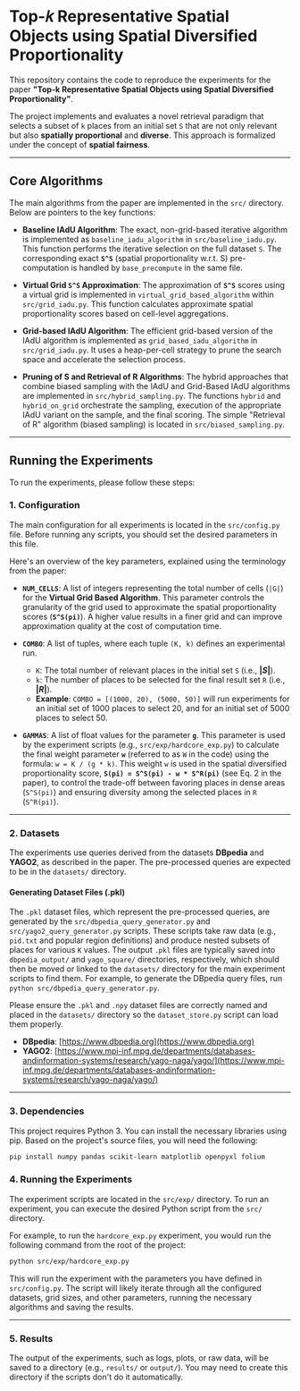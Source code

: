# Top-𝑘 Representative Spatial Objects using Spatial Diversified Proportionality

This repository contains the code to reproduce the experiments for the paper **"Top-k Representative Spatial Objects using Spatial Diversified Proportionality"**.

The project implements and evaluates a novel retrieval paradigm that selects a subset of `k` places from an initial set `S` that are not only relevant but also **spatially proportional** and **diverse**. This approach is formalized under the concept of **spatial fairness**.

---

## Core Algorithms

The main algorithms from the paper are implemented in the `src/` directory. Below are pointers to the key functions:

* **Baseline IAdU Algorithm**: The exact, non-grid-based iterative algorithm is implemented as `baseline_iadu_algorithm` in `src/baseline_iadu.py`. This function performs the iterative selection on the full dataset `S`. The corresponding exact **`S^S`** (spatial proportionality w.r.t. S) pre-computation is handled by `base_precompute` in the same file.

* **Virtual Grid `S^S` Approximation**: The approximation of **`S^S`** scores using a virtual grid is implemented in `virtual_grid_based_algorithm` within `src/grid_iadu.py`. This function calculates approximate spatial proportionality scores based on cell-level aggregations.

* **Grid-based IAdU Algorithm**: The efficient grid-based version of the IAdU algorithm is implemented as `grid_based_iadu_algorithm` in `src/grid_iadu.py`. It uses a heap-per-cell strategy to prune the search space and accelerate the selection process.

* **Pruning of S and Retrieval of R Algorithms**: The hybrid approaches that combine biased sampling with the IAdU and Grid-Based IAdU algorithms are implemented in `src/hybrid_sampling.py`. The functions `hybrid` and `hybrid_on_grid` orchestrate the sampling, execution of the appropriate IAdU variant on the sample, and the final scoring. The simple "Retrieval of R" algorithm (biased sampling) is located in `src/biased_sampling.py`.

---

## Running the Experiments

To run the experiments, please follow these steps:

### 1. **Configuration**

The main configuration for all experiments is located in the `src/config.py` file. Before running any scripts, you should set the desired parameters in this file.

Here's an overview of the key parameters, explained using the terminology from the paper:

* **`NUM_CELLS`**: A list of integers representing the total number of cells (`|G|`) for the **Virtual Grid Based Algorithm**. This parameter controls the granularity of the grid used to approximate the spatial proportionality scores (**`S^S(pi)`**). A higher value results in a finer grid and can improve approximation quality at the cost of computation time.

* **`COMBO`**: A list of tuples, where each tuple `(K, k)` defines an experimental run.
    * `K`: The total number of relevant places in the initial set `S` (i.e., **$|S|$**).
    * `k`: The number of places to be selected for the final result set `R` (i.e., **$|R|$**).
    * **Example**: `COMBO = [(1000, 20), (5000, 50)]` will run experiments for an initial set of 1000 places to select 20, and for an initial set of 5000 places to select 50.

* **`GAMMAS`**: A list of float values for the parameter **`g`**. This parameter is used by the experiment scripts (e.g., `src/exp/hardcore_exp.py`) to calculate the final weight parameter **`w`** (referred to as `W` in the code) using the formula: `w = K / (g * k)`. This weight `w` is used in the spatial diversified proportionality score, **`S(pi) = S^S(pi) - w * S^R(pi)`** (see Eq. 2 in the paper), to control the trade-off between favoring places in dense areas (`S^S(pi)`) and ensuring diversity among the selected places in `R` (`S^R(pi)`).

---

### 2. **Datasets**

The experiments use queries derived from the datasets **DBpedia** and **YAGO2**, as described in the paper. The pre-processed queries are expected to be in the `datasets/` directory.

#### Generating Dataset Files (.pkl)

The `.pkl` dataset files, which represent the pre-processed queries, are generated by the `src/dbpedia_query_generator.py` and `src/yago2_query_generator.py` scripts. These scripts take raw data (e.g., `pid.txt` and popular region definitions) and produce nested subsets of places for various `K` values. The output `.pkl` files are typically saved into `dbpedia_output/` and `yago_square/` directories, respectively, which should then be moved or linked to the `datasets/` directory for the main experiment scripts to find them. For example, to generate the DBpedia query files, run `python src/dbpedia_query_generator.py`.

Please ensure the `.pkl` and `.npy` dataset files are correctly named and placed in the `datasets/` directory so the `dataset_store.py` script can load them properly.

* **DBpedia**: [https://www.dbpedia.org](https://www.dbpedia.org)
* **YAGO2**: [https://www.mpi-inf.mpg.de/departments/databases-andinformation-systems/research/yago-naga/yago/](https://www.mpi-inf.mpg.de/departments/databases-andinformation-systems/research/yago-naga/yago/)

---

### 3. **Dependencies**

This project requires Python 3. You can install the necessary libraries using pip. Based on the project's source files, you will need the following:

```bash
pip install numpy pandas scikit-learn matplotlib openpyxl folium
```

### 4. **Running the Experiments**

The experiment scripts are located in the `src/exp/` directory. To run an experiment, you can execute the desired Python script from the `src/` directory.

For example, to run the `hardcore_exp.py` experiment, you would run the following command from the root of the project:

```bash
python src/exp/hardcore_exp.py
```

This will run the experiment with the parameters you have defined in `src/config.py`. The script will likely iterate through all the configured datasets, grid sizes, and other parameters, running the necessary algorithms and saving the results.

---

### 5. **Results**

The output of the experiments, such as logs, plots, or raw data, will be saved to a directory (e.g., `results/` or `output/`). You may need to create this directory if the scripts don't do it automatically.
